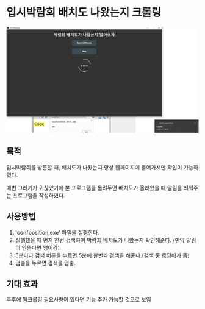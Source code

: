 # 입시박람회 배치도 나왔는지 크롤링

![main화면](main%ED%99%94%EB%A9%B4.png)

## 목적
입시박람회를 방문할 때, 배치도가 나왔는지 항상 웹페이지에 들어가서만 확인이 가능하였다.

매번 그러기가 귀찮았기에
본 프로그램을 돌려두면 배치도가 올라왔을 때 알림을 띄워주는 프로그램을 작성하였다.

## 사용방법
1. 'confposition.exe' 파일을 실행한다.
2. 실행했을 때 먼저 한번 검색하여 박람회 배치도가 나왔는지 확인해준다.
(만약 알림이 안뜬다면 넘어감)
3. 5분마다 검색 버튼을 누르면 5분에 한번씩 검색을 해준다.(검색 중 로딩바가 뜸)
4. 멈춤을 누르면 검색을 멈춤.

## 기대 효과
추후에 웹크롤링 필요사항이 있다면 기능 추가 가능할 것으로 보임

